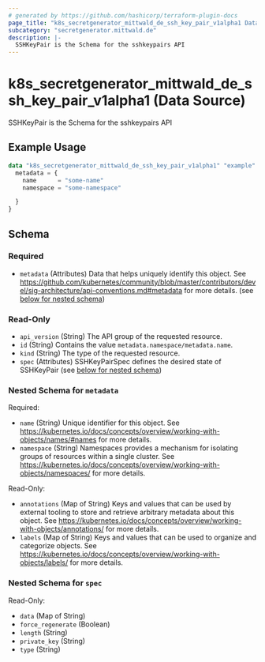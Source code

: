 ```yaml
---
# generated by https://github.com/hashicorp/terraform-plugin-docs
page_title: "k8s_secretgenerator_mittwald_de_ssh_key_pair_v1alpha1 Data Source - terraform-provider-k8s"
subcategory: "secretgenerator.mittwald.de"
description: |-
  SSHKeyPair is the Schema for the sshkeypairs API
---
```


# k8s_secretgenerator_mittwald_de_ssh_key_pair_v1alpha1 (Data Source)

SSHKeyPair is the Schema for the sshkeypairs API

## Example Usage

```terraform
data "k8s_secretgenerator_mittwald_de_ssh_key_pair_v1alpha1" "example" {
  metadata = {
    name      = "some-name"
    namespace = "some-namespace"

  }
}
```

<!-- schema generated by tfplugindocs -->
## Schema

### Required

- `metadata` (Attributes) Data that helps uniquely identify this object. See https://github.com/kubernetes/community/blob/master/contributors/devel/sig-architecture/api-conventions.md#metadata for more details. (see [below for nested schema](#nestedatt--metadata))

### Read-Only

- `api_version` (String) The API group of the requested resource.
- `id` (String) Contains the value `metadata.namespace/metadata.name`.
- `kind` (String) The type of the requested resource.
- `spec` (Attributes) SSHKeyPairSpec defines the desired state of SSHKeyPair (see [below for nested schema](#nestedatt--spec))

<a id="nestedatt--metadata"></a>
### Nested Schema for `metadata`

Required:

- `name` (String) Unique identifier for this object. See https://kubernetes.io/docs/concepts/overview/working-with-objects/names/#names for more details.
- `namespace` (String) Namespaces provides a mechanism for isolating groups of resources within a single cluster. See https://kubernetes.io/docs/concepts/overview/working-with-objects/namespaces/ for more details.

Read-Only:

- `annotations` (Map of String) Keys and values that can be used by external tooling to store and retrieve arbitrary metadata about this object. See https://kubernetes.io/docs/concepts/overview/working-with-objects/annotations/ for more details.
- `labels` (Map of String) Keys and values that can be used to organize and categorize objects. See https://kubernetes.io/docs/concepts/overview/working-with-objects/labels/ for more details.


<a id="nestedatt--spec"></a>
### Nested Schema for `spec`

Read-Only:

- `data` (Map of String)
- `force_regenerate` (Boolean)
- `length` (String)
- `private_key` (String)
- `type` (String)

